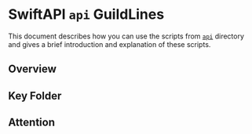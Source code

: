# SwiftAPI `api` GuildLines

This document describes how you can use the scripts from [`api`](.) directory and gives a brief introduction and explanation of these scripts.

## Overview

## Key Folder

## Attention
